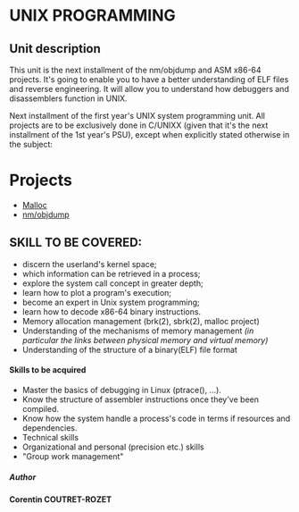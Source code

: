 # UNIX PROGRAMMING

## Unit description

This unit is the next installment of the nm/objdump and ASM x86-64 projects. It's going to enable you to have a better understanding of ELF files and reverse engineering. It will allow you to understand how debuggers and disassemblers function in UNIX.   

Next installment of the first year's UNIX system programming unit. All projects are to be exclusively done in C/UNIXX (given that it's the next installment of the 1st year's PSU), except when explicitly stated otherwise in the subject:  


# Projects
* [Malloc](https://github.com/sheiiva/Epitech/tree/master/2ndYear/PSU/PSU_2019_malloc)
* [nm/objdump](https://github.com/sheiiva/Epitech/tree/master/2ndYear/PSU/PSU_2019_nmobjdump)


## SKILL TO BE COVERED:
* discern the userland's kernel space;  
* which information can be retrieved in a process; 
* explore the system call concept in greater depth; 
* learn how to plot a program's execution; 
* become an expert in Unix system programming; 
* learn how to decode x86-64 binary instructions. 
* Memory allocation management (brk(2), sbrk(2), malloc project)
* Understanding of the mechanisms of memory management *(in particular the links between physical memory and virtual memory)*
* Understanding of the structure of a binary(ELF) file format 

#### Skills to be acquired

* Master the basics of debugging in Linux (ptrace(), ...).
* Know the structure of assembler instructions once they've been compiled. 
* Know how the system handle a process's code in terms if resources and dependencies. 
* Technical skills
* Organizational and personal (precision etc.) skills 
* "Group work management" 

##### Author
**Corentin COUTRET-ROZET**